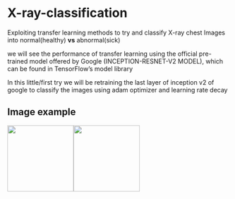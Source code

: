 # X-ray-classification

Exploiting transfer learning methods to try and classify X-ray chest Images into normal(healthy) **vs** abnormal(sick)

we will see the performance of transfer learning using the official pre-trained model offered by Google (INCEPTION-RESNET-V2 MODEL), which can be found in TensorFlow’s model library

In this little/first try we will be retraining the last layer of inception v2 of google to classify the images using adam optimizer and learning rate decay

## Image example

<img src="https://github.com/bendidi/X-ray-classification/blob/master/data/sample_imgs/28.png" width="150"/><img src="https://github.com/bendidi/X-ray-classification/blob/master/data/sample_imgs/29.png" width="150"/>
